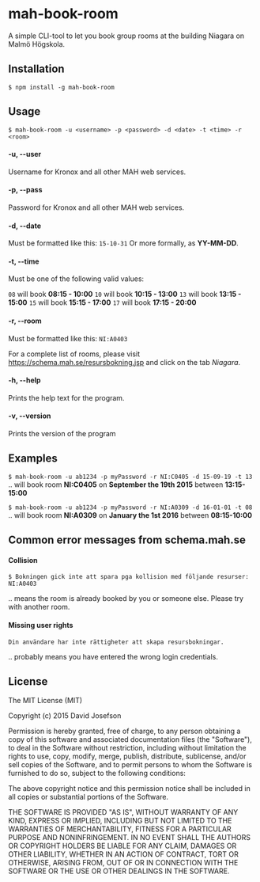 # mah-book-room

A simple CLI-tool to let you book group rooms at the building Niagara on Malmö Högskola.

## Installation
`$ npm install -g mah-book-room`

## Usage
`$ mah-book-room -u <username> -p <password> -d <date> -t <time> -r <room>`

#### -u, --user
Username for Kronox and all other MAH web services.

#### -p, --pass
Password for Kronox and all other MAH web services.

#### -d, --date
Must be formatted like this: `15-10-31`
Or more formally, as **YY-MM-DD**.

#### -t, --time
Must be one of the following valid values:

`08` will book **08:15 - 10:00**
`10` will book **10:15 - 13:00**
`13` will book **13:15 - 15:00**
`15` will book **15:15 - 17:00**
`17` will book **17:15 - 20:00**

#### -r, --room
Must be formatted like this: `NI:A0403`

For a complete list of rooms, please visit https://schema.mah.se/resursbokning.jsp and click on the tab _Niagara_.

#### -h, --help
Prints the help text for the program.

#### -v, --version
Prints the version of the program

## Examples
`$ mah-book-room -u ab1234 -p myPassword -r NI:C0405 -d 15-09-19 -t 13`
.. will book room **NI:C0405** on **September the 19th 2015** between **13:15-15:00**

`$ mah-book-room -u ab1234 -p myPassword -r NI:A0309 -d 16-01-01 -t 08`
.. will book room **NI:A0309** on **January the 1st 2016** between **08:15-10:00**

## Common error messages from schema.mah.se
#### Collision
`$ Bokningen gick inte att spara pga kollision med följande resurser: NI:A0403`

.. means the room is already booked by you or someone else. Please try with another room.

#### Missing user rights
`Din användare har inte rättigheter att skapa resursbokningar.`

.. probably means you have entered the wrong login credentials.

## License
The MIT License (MIT)

Copyright (c) 2015 David Josefson

Permission is hereby granted, free of charge, to any person obtaining a copy
of this software and associated documentation files (the "Software"), to deal
in the Software without restriction, including without limitation the rights
to use, copy, modify, merge, publish, distribute, sublicense, and/or sell
copies of the Software, and to permit persons to whom the Software is
furnished to do so, subject to the following conditions:

The above copyright notice and this permission notice shall be included in
all copies or substantial portions of the Software.

THE SOFTWARE IS PROVIDED "AS IS", WITHOUT WARRANTY OF ANY KIND, EXPRESS OR
IMPLIED, INCLUDING BUT NOT LIMITED TO THE WARRANTIES OF MERCHANTABILITY,
FITNESS FOR A PARTICULAR PURPOSE AND NONINFRINGEMENT. IN NO EVENT SHALL THE
AUTHORS OR COPYRIGHT HOLDERS BE LIABLE FOR ANY CLAIM, DAMAGES OR OTHER
LIABILITY, WHETHER IN AN ACTION OF CONTRACT, TORT OR OTHERWISE, ARISING FROM,
OUT OF OR IN CONNECTION WITH THE SOFTWARE OR THE USE OR OTHER DEALINGS IN
THE SOFTWARE.
